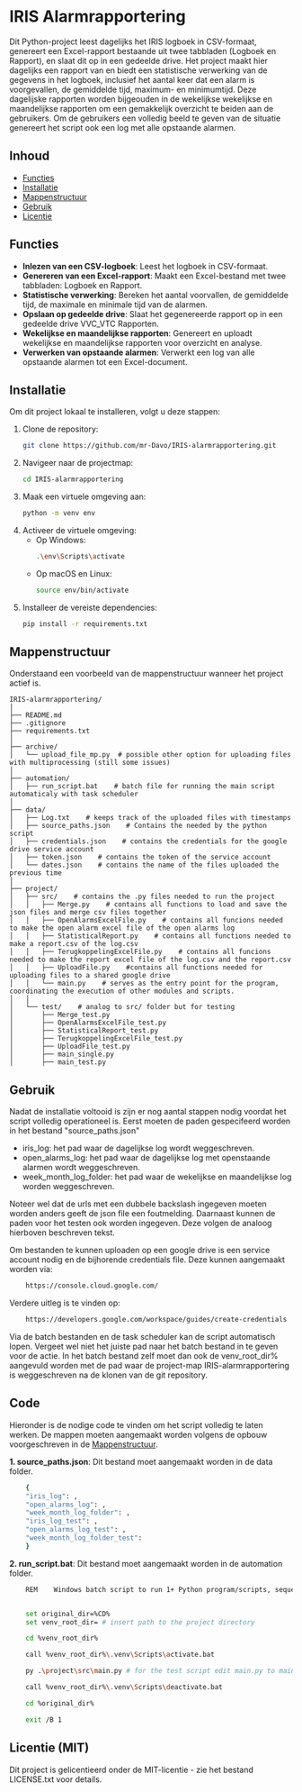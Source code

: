 # IRIS Alarmrapportering

Dit Python-project leest dagelijks het IRIS logboek in CSV-formaat, genereert een Excel-rapport bestaande uit twee tabbladen (Logboek en Rapport), en slaat dit op in een gedeelde drive. Het project maakt hier dagelijks een rapport van en biedt een statistische verwerking van de gegevens in het logboek, inclusief het aantal keer dat een alarm is voorgevallen, de gemiddelde tijd, maximum- en minimumtijd. Deze dagelijske rapporten worden bijgeouden in de wekelijkse wekelijkse en maandelijkse rapporten om een gemakkelijk overzicht te beiden aan de gebruikers. Om de gebruikers een volledig beeld te geven van de situatie genereert het script ook een log met alle opstaande alarmen.

## Inhoud

- [Functies](#functies)
- [Installatie](#installatie)
- [Mappenstructuur](#Mappenstructuur)
- [Gebruik](#gebruik)
- [Licentie](#licentie)

## Functies

- **Inlezen van een CSV-logboek**: Leest het logboek in CSV-formaat.
- **Genereren van een Excel-rapport**: Maakt een Excel-bestand met twee tabbladen: Logboek en Rapport.
- **Statistische verwerking**: Bereken het aantal voorvallen, de gemiddelde tijd, de maximale en minimale tijd van de alarmen.
- **Opslaan op gedeelde drive**: Slaat het gegenereerde rapport op in een gedeelde drive VVC_VTC Rapporten.
- **Wekelijkse en maandelijkse rapporten**: Genereert en uploadt wekelijkse en maandelijkse rapporten voor overzicht en analyse.
- **Verwerken van opstaande alarmen**: Verwerkt een log van alle opstaande alarmen tot een Excel-document.

## Installatie

Om dit project lokaal te installeren, volgt u deze stappen:

1. Clone de repository:
    ```bash
    git clone https://github.com/mr-Davo/IRIS-alarmrapportering.git
    ```
2. Navigeer naar de projectmap:
    ```bash
    cd IRIS-alarmrapportering
    ```
3. Maak een virtuele omgeving aan:
    ```bash
    python -m venv env
    ```
4. Activeer de virtuele omgeving:
    - Op Windows:
        ```bash
        .\env\Scripts\activate
        ```
    - Op macOS en Linux:
        ```bash
        source env/bin/activate
        ```
5. Installeer de vereiste dependencies:
    ```bash
    pip install -r requirements.txt
    ```

## Mappenstructuur

Onderstaand een voorbeeld van de mappenstructuur wanneer het project actief is.

    IRIS-alarmrapportering/
    │
    ├── README.md
    ├── .gitignore
    ├── requirements.txt
    │
    ├── archive/
    │   └── upload_file_mp.py  # possible other option for uploading files with multiprocessing (still some issues)
    │
    ├── automation/
    │   ├── run_script.bat    # batch file for running the main script automaticaly with task scheduler
    │
    ├── data/
    │   ├── Log.txt    # keeps track of the uploaded files with timestamps
    │   ├── source_paths.json    # Contains the needed by the python script
    │   ├── credentials.json    # contains the credentials for the google drive service account
    │   ├── token.json    # contains the token of the service account
    │   └── dates.json    # contains the name of the files uploaded the previous time 
    │
    ├── project/
    │   ├── src/    # contains the .py files needed to run the project
    │   │   ├── Merge.py    # contains all functions to load and save the json files and merge csv files together
    │   │   ├── OpenAlarmsExcelFile.py    # contains all funcions needed to make the open alarm excel file of the open alarms log
    │   │   ├── StatisticalReport.py    # contains all functions needed to make a report.csv of the log.csv
    │   │   ├── TerugkoppelingExcelFile.py    # contains all funcions needed to make the report excel file of the log.csv and the report.csv
    │   │   ├── UploadFile.py    #contains all functions needed for uploading files to a shared google drive
    │   │   └── main.py    # serves as the entry point for the program, coordinating the execution of other modules and scripts.
    │   │
    │   └── test/    # analog to src/ folder but for testing
    │       ├── Merge_test.py
    │       ├── OpenAlarmsExcelFile_test.py
    │       ├── StatisticalReport_test.py
    │       ├── TerugkoppelingExcelFile_test.py
    │       ├── UploadFile_test.py
    │       ├── main_single.py
    │       ├── main_test.py

## Gebruik

Nadat de installatie voltooid is zijn er nog aantal stappen nodig voordat het script volledig operationeel is. Eerst moeten de paden gespecifeerd worden in het bestand "source_paths.json"

- iris_log: het pad waar de dagelijkse log wordt weggeschreven.
- open_alarms_log: het pad waar de dagelijkse log met openstaande alarmen wordt weggeschreven.
- week_month_log_folder: het pad waar de wekelijkse en maandelijkse log worden weggeschreven.

Noteer wel dat de urls met een dubbele backslash ingegeven moeten worden anders geeft de json file een foutmelding. Daarnaast kunnen de paden voor het testen ook worden ingegeven. 
Deze volgen de analoog hierboven beschreven tekst.

Om bestanden te kunnen uploaden op een google drive is een service account nodig en de bijhorende credentials file. Deze kunnen aangemaakt worden via:
```bash
    https://console.cloud.google.com/
```
Verdere uitleg is te vinden op:
```bash
    https://developers.google.com/workspace/guides/create-credentials
```

Via de batch bestanden en de task scheduler kan de script automatisch lopen. Vergeet wel niet het juiste pad naar het batch bestand in te geven voor de actie. In het batch bestand zelf moet dan ook de venv_root_dir% aangevuld worden met de pad waar de project-map IRIS-alarmrapportering is weggeschreven na de klonen van de git repository. 

## Code 
Hieronder is de nodige code te vinden om het script volledig te laten werken. De mappen moeten aangemaakt worden volgens de opbouw voorgeschreven in de [Mappenstructuur](#Mappenstructuur).

**1. source_paths.json**:
Dit bestand moet aangemaakt worden in de data folder. 
```bash
    {
    "iris_log": ,
    "open_alarms_log": ,
    "week_month_log_folder": ,
    "iris_log_test": ,
    "open_alarms_log_test": ,
    "week_month_log_folder_test":  
    }
```
**2. run_script.bat**:
Dit bestand moet aangemaakt worden in de automation folder.
```bash
    REM    Windows batch script to run 1+ Python program/scripts, sequentially, within their virtual environment. This can be called from Windows Task Scheduler.


    set original_dir=%CD%
    set venv_root_dir= # insert path to the project directory

    cd %venv_root_dir%

    call %venv_root_dir%\.venv\Scripts\activate.bat

    py .\project\src\main.py # for the test script edit main.py to main_test.py

    call %venv_root_dir%\.venv\Scripts\deactivate.bat

    cd %original_dir%

    exit /B 1
```

##  Licentie (MIT)
Dit project is gelicentieerd onder de MIT-licentie - zie het bestand LICENSE.txt voor details.

